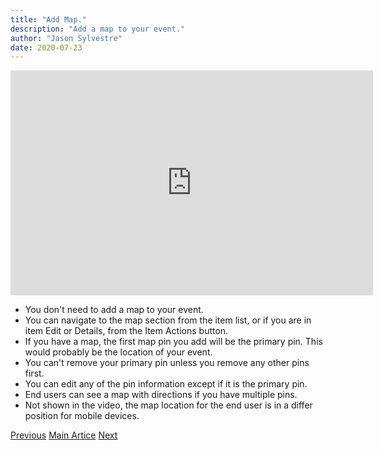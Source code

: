 ```yaml
---
title: "Add Map."
description: "Add a map to your event."
author: "Jason Sylvestre"
date: 2020-07-23
---
```


<iframe id="kaltura_player" src="https://cdnapisec.kaltura.com/p/1770401/sp/177040100/embedIframeJs/uiconf_id/29032722/partner_id/1770401?iframeembed=true&playerId=kaltura_player&entry_id=0_cekt6e8t&flashvars[mediaProtocol]=rtmp&amp;flashvars[streamerType]=rtmp&amp;flashvars[streamerUrl]=rtmp://www.kaltura.com:1935&amp;flashvars[rtmpFlavors]=1&amp;flashvars[localizationCode]=en&amp;flashvars[leadWithHTML5]=true&amp;flashvars[sideBarContainer.plugin]=true&amp;flashvars[sideBarContainer.position]=left&amp;flashvars[sideBarContainer.clickToClose]=true&amp;flashvars[chapters.plugin]=true&amp;flashvars[chapters.layout]=vertical&amp;flashvars[chapters.thumbnailRotator]=false&amp;flashvars[streamSelector.plugin]=true&amp;flashvars[EmbedPlayer.SpinnerTarget]=videoHolder&amp;flashvars[dualScreen.plugin]=true&amp;flashvars[Kaltura.addCrossoriginToIframe]=true&amp;&wid=0_na2cm9ff" width="580" height="360" allowfullscreen webkitallowfullscreen mozAllowFullScreen allow="autoplay *; fullscreen *; encrypted-media *" sandbox="allow-forms allow-same-origin allow-scripts allow-top-navigation allow-pointer-lock allow-popups allow-modals allow-orientation-lock allow-popups-to-escape-sandbox allow-presentation allow-top-navigation-by-user-activation" frameborder="0" title="Kaltura Player"></iframe>

- You don't need to add a map to your event.
- You can navigate to the map section from the item list, or if you are in item Edit or Details, from the Item Actions button.
- If you have a map, the first map pin you add will be the primary pin. This would probably be the location of your event.
- You can't remove your primary pin unless you remove any other pins first.
- You can edit any of the pin information except if it is the primary pin.
- End users can see a map with directions if you have multiple pins.
- Not shown in the video, the map location for the end user is in a differ position for mobile devices.

<div class="markdown-nav"><a href="/documentation/registration/create-event" class="btn btn-outline btn-error btn-error"> Previous</a> <a href="/documentation/registration/getting-started" class="btn btn-outline btn-error">Main Artice</a> <a href="/documentation/registration/manage-editors" class="btn btn-outline btn-error">Next </a></div>
